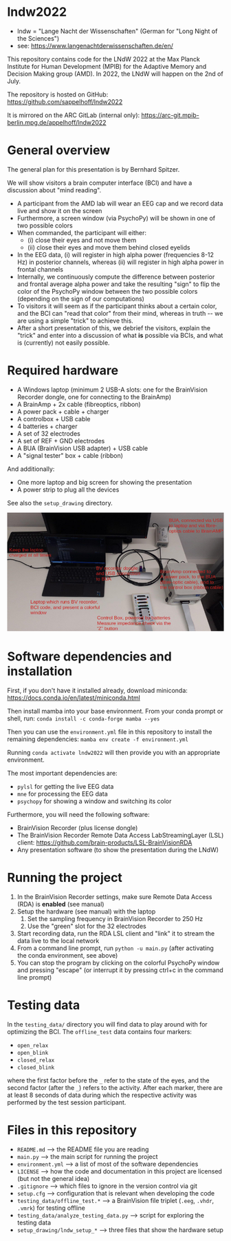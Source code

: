 # lndw2022

- lndw = "Lange Nacht der Wissenschaften" (German for "Long Night of the Sciences")
- see: https://www.langenachtderwissenschaften.de/en/

This repository contains code for the LNdW 2022 at the Max Planck Institute for Human Development (MPIB)
for the Adaptive Memory and Decision Making group (AMD).
In 2022, the LNdW will happen on the 2nd of July.

The repository is hosted on GitHub: https://github.com/sappelhoff/lndw2022

It is mirrored on the ARC GitLab (internal only): https://arc-git.mpib-berlin.mpg.de/appelhoff/lndw2022

# General overview

The general plan for this presentation is by Bernhard Spitzer.

We will show visitors a brain computer interface (BCI) and have a discussion about "mind reading".

- A participant from the AMD lab will wear an EEG cap and we record data live and show it on the screen
- Furthermore, a screen window (via PsychoPy) will be shown in one of two possible colors
- When commanded, the participant will either:
    - (i) close their eyes and not move them
    - (ii) close their eyes and move them behind closed eyelids
- In the EEG data, (i) will register in high alpha power (frequencies 8-12 Hz) in posterior channels,
  whereas (ii) will register in high alpha power in frontal channels
- Internally, we continuously compute the difference between posterior and frontal average alpha power
  and take the resulting "sign" to flip the color of the PsychoPy window between the two possible colors
  (depending on the sign of our computations)
- To visitors it will seem as if the participant thinks about a certain color, and the BCI can "read
  that color" from their mind, whereas in truth -- we are using a simple "trick" to achieve this.
- After a short presentation of this, we debrief the visitors, explain the "trick" and enter into a
  discussion of what **is** possible via BCIs, and what is (currently) not easily possible.

# Required hardware

- A Windows laptop (minimum 2 USB-A slots: one for the BrainVision Recorder dongle, one for connecting to the BrainAmp)
- A BrainAmp + 2x cable (fibreoptics, ribbon)
- A power pack + cable + charger
- A controlbox + USB cable
- 4 batteries + charger
- A set of 32 electrodes
- A set of REF + GND electrodes
- A BUA (BrainVision USB adapter) + USB cable
- A "signal tester" box + cable (ribbon)

And additionally:

- One more laptop and big screen for showing the presentation
- A power strip to plug all the devices

See also the `setup_drawing` directory.

![Image](setup_drawing/lndw_setup_drawing.png "Hardware setup")

# Software dependencies and installation

First, if you don't have it installed already, download miniconda:
https://docs.conda.io/en/latest/miniconda.html

Then install mamba into your base environment.
From your conda prompt or shell, run: `conda install -c conda-forge mamba --yes`

Then you can use the `environment.yml` file in this repository to install the
remaining dependencies: `mamba env create -f environment.yml`

Running `conda activate lndw2022` will then provide you with an appropriate environment.

The most important dependencies are:

- `pylsl` for getting the live EEG data
- `mne` for processing the EEG data
- `psychopy` for showing a window and switching its color

Furthermore, you will need the following software:

- BrainVision Recorder (plus license dongle)
- The BrainVision Recorder Remote Data Access LabStreamingLayer (LSL) client: https://github.com/brain-products/LSL-BrainVisionRDA
- Any presentation software (to show the presentation during the LNdW)

# Running the project

1. In the BrainVision Recorder settings, make sure Remote Data Access (RDA) is **enabled** (see manual)
1. Setup the hardware (see manual) with the laptop
    1. Set the sampling frequency in BrainVision Recorder to 250 Hz
    1. Use the "green" slot for the 32 electrodes
1. Start recording data, run the RDA LSL client and "link" it to stream the data live to the local network
1. From a command line prompt, run `python -u main.py` (after activating the conda environment, see above)
1. You can stop the program by clicking on the colorful PsychoPy window and pressing "escape"
   (or interrupt it by pressing ctrl+c in the command line prompt)

# Testing data

In the `testing_data/` directory you will find data to play around with for optimizing the BCI.
The `offline_test` data contains four markers:

- `open_relax`
- `open_blink`
- `closed_relax`
- `closed_blink`

where the first factor before the `_` refer to the state of the eyes, and the second factor
(after the `_`) refers to the activity.
After each marker, there are at least 8 seconds of data during which the respective activity was
performed by the test session participant.

# Files in this repository

- `README.md` --> the README file you are reading
- `main.py` --> the main script for running the project
- `environment.yml` --> a list of most of the software dependencies
- `LICENSE` --> how the code and documentation in this project are licensed (but not the general idea)
- `.gitignore` --> which files to ignore in the version control via git
- `setup.cfg` --> configuration that is relevant when developing the code
- `testing_data/offline_test.*` --> a BrainVision file triplet (`.eeg`, `.vhdr`, `.vmrk`) for testing offline
- `testing_data/analyze_testing_data.py` --> script for exploring the testing data
- `setup_drawing/lndw_setup_*` --> three files that show the hardware setup
